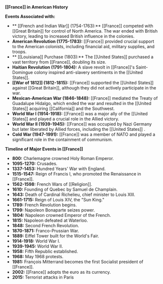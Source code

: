 

**[[France]] in American History**

**Events Associated with:**

* ** [[French and Indian War]] (1754-1763):** [[France]] competed with [[Great Britain]] for control of North America. The war ended with British victory, leading to increased British influence in the colonies.
* **American Revolution (1775-1783):** [[France]] provided crucial support to the American colonists, including financial aid, military supplies, and troops.
* ** [[Louisiana]] Purchase (1803):** The [[United States]] purchased a vast territory from [[France]], doubling its size.
* **Haitian Revolution (1791-1804):** A slave revolt in [[France]]'s Saint-Domingue colony inspired anti-slavery sentiments in the [[United States]].
* **[[War of 1812]] (1812-1815):** [[France]] supported the [[United States]] against [[Great Britain]], although they did not actively participate in the war.
* **Mexican-American War (1846-1848):** [[France]] mediated the Treaty of Guadalupe Hidalgo, which ended the war and resulted in the [[United States]] acquiring [[California]] and the Southwest.
* **World War I (1914-1918):** [[France]] was a major ally of the [[United States]] and played a crucial role in the Allied victory.
* **World War II (1939-1945):** [[France]] was occupied by Nazi Germany but later liberated by Allied forces, including the [[United States]] .
* **Cold War (1947-1991):** [[France]] was a member of NATO and played a significant role in the containment of communism.

**Timeline of Major Events in [[France]]**

* **800:** Charlemagne crowned Holy Roman Emperor.
* **1095-1270:** Crusades.
* **1337-1453:** Hundred Years' War with England.
* **1515-1547:** Reign of Francis I, who promoted the Renaissance in [[France]].
* **1562-1598:** French Wars of [[Religion]].
* **1610:** Founding of Quebec by Samuel de Champlain.
* **1643:** Death of Cardinal Richelieu, chief minister to Louis XIII.
* **1661-1715:** Reign of Louis XIV, the "Sun King."
* **1789:** French Revolution begins.
* **1799:** Napoleon Bonaparte seizes power.
* **1804:** Napoleon crowned Emperor of the French.
* **1815:** Napoleon defeated at Waterloo.
* **1848:** Second French Revolution.
* **1870-1871:** Franco-Prussian War.
* **1889:** Eiffel Tower built for the World's Fair.
* **1914-1918:** World War I.
* **1939-1945:** World War II.
* **1958:** Fifth Republic established.
* **1968:** May 1968 protests.
* **1981:** François Mitterrand becomes the first Socialist president of [[France]].
* **2002:** [[France]] adopts the euro as its currency.
* **2015:** Terrorist attacks in Paris